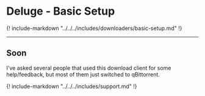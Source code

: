 # Deluge - Basic Setup

{! include-markdown "../../../includes/downloaders/basic-setup.md" !}
<!-- --8<-- "includes/downloaders/basic-setup.md" -->

------

## Soon

I've asked several people that used this download client for some help/feedback, but most of them just switched to qBittorrent.

{! include-markdown "../../../includes/support.md" !}
<!-- --8<-- "includes/support.md" -->
